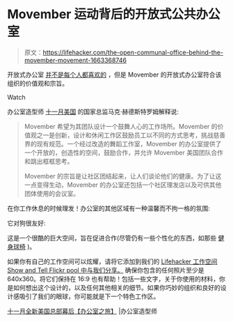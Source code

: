 # Movember 运动背后的开放式公共办公室

> 原文：<https://lifehacker.com/the-open-communal-office-behind-the-movember-movement-1663368746>

开放式办公室 [并不是每个人都喜欢的](https://lifehacker.com/how-to-stay-productive-in-an-open-working-environment-1443536319) ，但是 Movember 的开放式办公室符合该组织的价值观和宗旨。

Watch

办公室造型师 [十一月美国](http://us.movember.com/) 的国家总监马克·赫德斯特罗姆解释说:

> Movember 希望为其团队设计一个鼓舞人心的工作场所。Movember 的价值观之一是创新，设计和休闲工作区鼓励员工以不同的方式思考，挑战慈善界的现有规范。一个经过改造的舞蹈工作室，Movember 的办公室提供了一个开放的，创造性的空间，鼓励合作，并允许 Movember 美国团队合作和跳出框框思考。
> 
> Movember 的宗旨是让社区团结起来，让人们谈论他们的健康。为了让这一点变得生动，Movember 的办公室还包括一个社区理发店以及可供其他团体使用的会议室。

在你工作休息的时候理发！办公室的其他区域有一种温馨而不拘一格的氛围:

它对狗很友好:

这是一个很酷的巨大空间，旨在促进合作(尽管仍有一些个性化的东西，如那些 [健身球椅](https://lifehacker.com/why-i-switched-my-office-chair-with-an-exercise-ball-a-5830748) )。

如果你有自己的工作空间可以炫耀，请将它添加到我们的 [Lifehacker 工作空间 Show and Tell Flickr pool 中与我们分享。](https://www.flickr.com/groups/lifehacker-workspace-showandtell/pool/) 确保你包含的任何照片至少是 640x360。将它们保持在 16:9 也有帮助！包括一些文字，关于你使用的材料，你是如何想出这个设计的，以及任何其他相关的细节。如果你巧妙的组织和良好的设计感吸引了我们的眼球，你可能就是下一个特色工作区。

[十一月全新美国总部幕后【办公室之旅】](http://theofficestylist.com/behind-the-scenes-of-movembers-brand-new-u-s-headquarters/) |办公室造型师